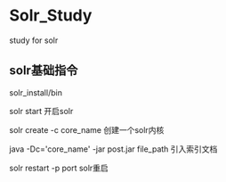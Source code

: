 # Solr_Study
study for solr

## solr基础指令

solr_install/bin

solr start    开启solr

solr create -c core_name 创建一个solr内核

java -Dc='core_name' -jar post.jar file_path 引入索引文档

solr restart -p port      solr重启
